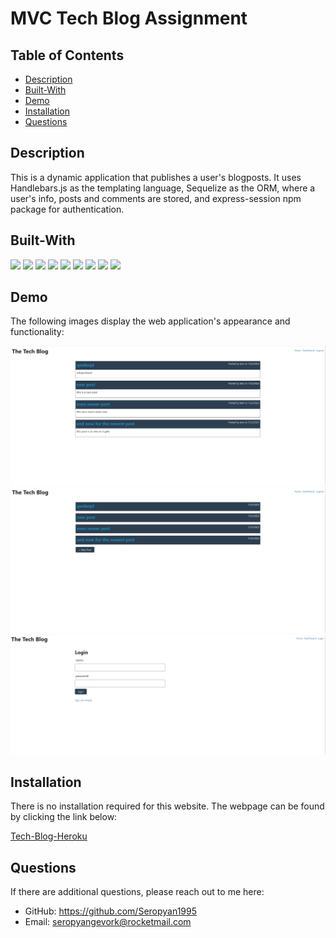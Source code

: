 # MVC Tech Blog Assignment

## Table of Contents
* [Description](#description)
* [Built-With](#built-with)
* [Demo](#demo)
* [Installation](#installation)
* [Questions](#questions)

## Description

This is a dynamic application that publishes a user's blogposts. It uses Handlebars.js as the templating language, Sequelize as the ORM, where a user's info, posts and comments are stored, and express-session npm package for authentication.

## Built-With

<p>
  <img src="https://img.shields.io/badge/-Dotenv-ff69b4" />
  <img src="https://img.shields.io/badge/-Bcrypt-yellow" />
  <img src="https://img.shields.io/badge/-Handlebars-red" />
  <img src="https://img.shields.io/badge/-Express-brightgreen" />
  <img src="https://img.shields.io/badge/-Javascript-blueviolet" />
  <img src="https://img.shields.io/badge/-Heroku-grey" />
  <img src="https://img.shields.io/badge/MySql2-orange"  />
  <img src="https://img.shields.io/badge/-Node-green" />
  <img src="https://img.shields.io/badge/-SQL-blue" />
</p>

## Demo

The following images display the web application's appearance and functionality:

![Tech-Blog-Demo](./images/imageOne.png)
![Tech-Blog-Demo](./images/imageTwo.png)
![Tech-Blog-Demo](./images/imageThree.png)
## Installation

There is no installation required for this website. The webpage can be found by clicking the link below:

[Tech-Blog-Heroku](https://techblog-site-07aa7a73529e.herokuapp.com/)

## Questions

If there are additional questions, please reach out to me here:

* GitHub: https://github.com/Seropyan1995
* Email: seropyangevork@rocketmail.com
